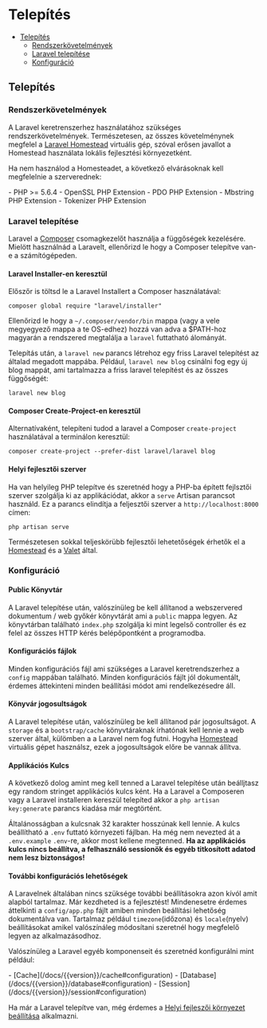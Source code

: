 # Telepítés

- [Telepítés](#installation)
    - [Rendszerkövetelmények](#server-requirements)
    - [Laravel telepítése](#installing-laravel)
    - [Konfiguráció](#configuration)

<a name="installation"></a>
## Telepítés

<a name="server-requirements"></a>
### Rendszerkövetelmények

A Laravel keretrenszerhez használatához szükséges rendszerkövetelmények. Természetesen, az összes követelménynek megfelel a [Laravel Homestead](/docs/{{version}}/homestead) virtuális gép,
szóval erősen javallot a Homestead használata lokális fejlesztési környezetként.

Ha nem használod a Homesteadet, a következő elvárásoknak kell megfelelnie a szerverednek:

<div class="content-list" markdown="1">
- PHP >= 5.6.4
- OpenSSL PHP Extension
- PDO PHP Extension
- Mbstring PHP Extension
- Tokenizer PHP Extension
</div>

<a name="installing-laravel"></a>
### Laravel telepítése

Laravel a [Composer](http://getcomposer.org) csomagkezelőt használja a függőségek kezelésére. Mielött használnád a Laravelt, ellenőrizd le hogy a Composer telepítve van-e a számítógépeden.

#### Laravel Installer-en keresztül

Előszőr is töltsd le a Laravel Installert a Composer használatával:

    composer global require "laravel/installer"

Ellenőrizd le hogy a  `~/.composer/vendor/bin` mappa (vagy a vele megyegyező mappa a te OS-edhez)  hozzá van adva a $PATH-hoz magyarán a rendszered megtalálja a `laravel` futtatható álományát.

Telepítás után, a `laravel new` parancs létrehoz egy friss Laravel telepítést az általad megadott mappába. Például, `laravel new blog` csinálni fog egy új blog mappát, ami tartalmazza a friss laravel telepítést és az összes függőségét:

    laravel new blog

#### Composer Create-Project-en keresztül

Alternatívaként, telepíteni tudod a laravel a Composer `create-project` használatával a terminálon keresztül:

    composer create-project --prefer-dist laravel/laravel blog

#### Helyi fejlesztői szerver

Ha van helyileg PHP telepítve és szeretnéd hogy a PHP-ba épített fejlsztői szerver szolgálja ki az applikációdat, akkor a `serve` Artisan parancsot használd. Ez a parancs elindítja a feljesztői szerver a `http://localhost:8000` címen:

    php artisan serve

Természetesen sokkal teljeskörübb fejlesztői lehetetőségek érhetők el a  [Homestead](/docs/{{version}}/homestead) és a  [Valet](/docs/{{version}}/valet) által.

<a name="configuration"></a>
### Konfiguráció

#### Public Könyvtár

A Laravel telepítése után, valószínüleg be kell állítanod a webszervered dokumentum / web győkér könyvtárát ami a `public` mappa legyen. Az könyvtárban található `index.php`  szolgálja ki mint legelső controller és ez felel az összes HTTP kérés belépőpontként a programodba.

#### Konfigurációs fájlok

Minden konfigurációs fájl ami szükséges a Laravel keretrendszerhez a `config` mappában található. Minden konfigurációs fájlt jól dokumentált, érdemes áttekinteni minden beállítási módot ami rendelkezésedre áll.

#### Könyvár jogosultságok

A Laravel telepítése után, valószínüleg be kell állítanod pár jogosultságot. A `storage` és a `bootstrap/cache` könyvtáraknak írhatónak kell lennie a web szerver által, külömben a a Laravel nem fog futni. Hogyha [Homestead](/docs/{{version}}/homestead) virtuális gépet használsz, ezek a jogosultságok előre be vannak állítva.

#### Applikációs Kulcs

A következő dolog amint meg kell tenned a Laravel telepítése után beálljtasz egy random stringet applikációs kulcs ként. Ha a Laravel a Composeren vagy a Laravel installeren kereszül telepíted akkor a `php artisan key:generate` parancs kiadása már megtörtént.

Általánosságban a kulcsnak 32 karakter hosszúnak kell lennie.  A kulcs beállítható a  `.env` futtató környezeti fájlban. Ha még nem nevezted át a `.env.example`  `.env`-re, akkor most kellene megtenned. **Ha az applikációs kulcs nincs beállítva, a felhasználó sessionök és egyéb titkosított adatod nem lesz biztonságos!**

#### További konfigurációs lehetőségek

A Laravelnek általában nincs szüksége további beállításokra azon kívól amit alapból tartalmaz. Már kezdheted is a fejlesztést! Mindenesetre érdemes áttelkinti a `config/app.php` fájlt amiben minden beállítási lehetőség dokumentálva van. Tartalmaz például `timezone`(időzona) és `locale`(nyelv) beállításokat amikel valószínáleg módosítani szeretnél hogy megfelelő legyen az alkalmazásodhoz.

Valószínüleg a Laravel egyéb komponenseit és szeretnéd konfigurálni mint például:

<div class="content-list" markdown="1">
- [Cache](/docs/{{version}}/cache#configuration)
- [Database](/docs/{{version}}/database#configuration)
- [Session](/docs/{{version}}/session#configuration)
</div>

Ha már a Laravel telepítve van, még érdemes a [Helyi fejleszői környezet beállítása](/docs/{{version}}/configuration#environment-configuration) alkalmazni.
